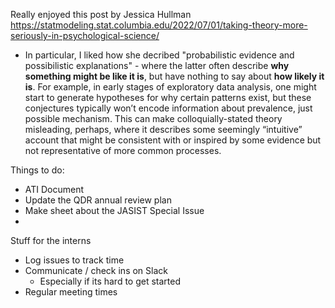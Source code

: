 Really enjoyed this post by Jessica Hullman https://statmodeling.stat.columbia.edu/2022/07/01/taking-theory-more-seriously-in-psychological-science/ 
- In particular, I liked how she decribed "probabilistic evidence and possibilistic explanations" 
		- where the latter often describe **why something might be like it is**, but have nothing to say about **how likely it is**. For example, in early stages of exploratory data analysis, one might start to generate hypotheses for why certain patterns exist, but these conjectures typically won’t encode information about prevalence, just possible mechanism. This can make colloquially-stated theory misleading, perhaps, where it describes some seemingly “intuitive” account that might be consistent with or inspired by some evidence but not representative of more common processes. 

Things to do: 
- ATI Document
- Update the QDR annual review plan 
- Make sheet about the JASIST Special Issue 
- 



Stuff for the interns 
- Log issues to track time 
- Communicate / check ins on Slack 
	- Especially if its hard to get started 
- Regular meeting times 
	